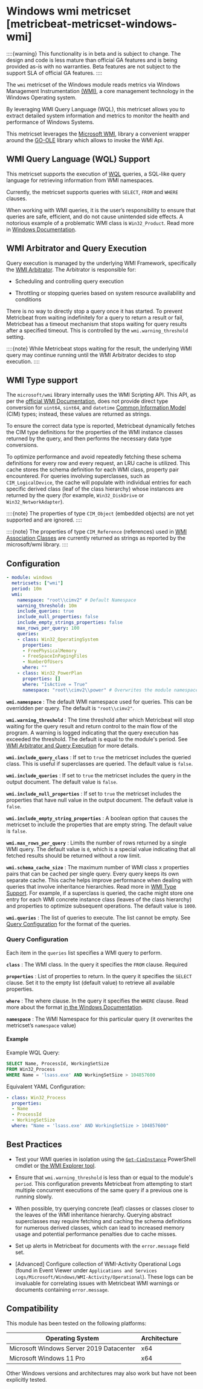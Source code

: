 # Windows wmi metricset [metricbeat-metricset-windows-wmi]

::::{warning}
This functionality is in beta and is subject to change. The design and code is less mature than official GA features and is being provided as-is with no warranties. Beta features are not subject to the support SLA of official GA features.
::::

The `wmi` metricset of the Windows module reads metrics via Windows Management Instrumentation  [(WMI)](https://learn.microsoft.com/en-us/windows/win32/wmisdk/about-wmi), a core management technology in the Windows Operating system.

By leveraging WMI Query Language (WQL), this metricset allows you to extract detailed system information and metrics to monitor the health and performance of Windows Systems.

This metricset leverages the [Microsoft WMI](https://github.com/microsoft/wmi), library a convenient wrapper around the [GO-OLE](https://github.com/go-ole) library which allows to invoke the WMI Api.

## WMI Query Language (WQL) Support

This metricset supports the execution of
[WQL](https://learn.microsoft.com/en-us/windows/win32/wmisdk/wql-sql-for-wmi)
queries, a SQL-like query language for retrieving information from WMI
namespaces.

Currently, the metricset supports queries with `SELECT`, `FROM` and
`WHERE` clauses.

When working with WMI queries, it is the user’s responsibility to ensure
that queries are safe, efficient, and do not cause unintended side
effects. A notorious example of a problematic WMI class is
`Win32_Product`. Read more in [Windows
Documentation](https://support.microsoft.com/kb/974524).

## WMI Arbitrator and Query Execution

Query execution is managed by the underlying WMI Framework, specifically
the [WMI
Arbitrator](https://learn.microsoft.com/en-us/troubleshoot/windows-server/system-management-components/new-wmi-arbitrator-behavior-in-windows-server).
The Arbitrator is responsible for:

- Scheduling and controlling query execution

- Throttling or stopping queries based on system resource availability
  and conditions

There is no way to directly stop a query once it has started. To prevent
Metricbeat from waiting indefinitely for a query to return a result or
fail, Metricbeat has a timeout mechanism that stops waiting for query
results after a specified timeout. This is controlled by the
`wmi.warning_threshold` setting.

::::{note}
While Metricbeat stops waiting for the result, the underlying WMI query
may continue running until the WMI Arbitrator decides to stop execution.
::::

## WMI Type support

The `microsoft/wmi` library internally uses the WMI Scripting API. This API, as per the
[official WMI Documentation](https://learn.microsoft.com/en-us/windows/win32/wmisdk/querying-wmi),
does not provide direct type conversion for `uint64`, `sint64`, and `datetime`
[Common Information Model](https://learn.microsoft.com/en-us/windows/win32/wmisdk/common-information-model) (CIM) types;
instead, these values are returned as strings.

To ensure the correct data type is reported, Metricbeat dynamically fetches the
CIM type definitions for the properties of the WMI instance classes returned by the query,
and then performs the necessary data type conversions.

To optimize performance and avoid repeatedly fetching these schema definitions
for every row and every request, an LRU cache is utilized. This cache stores
the schema definition for each WMI class, property pair encountered. For queries involving
superclasses, such as `CIM_LogicalDevice`, the cache will populate with individual entries
for each specific derived class (leaf of the class hierarchy) whose instances are returned by the query (for example, `Win32_DiskDrive` or `Win32_NetworkAdapter`).

::::{note}
The properties of type `CIM_Object` (embedded objects) are not yet supported and are ignored.
::::

::::{note}
The properties of type `CIM_Reference` (references) used in [WMI Association Classes](https://learn.microsoft.com/en-us/windows/win32/wmisdk/declaring-an-association-class) are currently returned as strings as reported by the microsoft/wmi library.
::::

## Configuration

```yaml
- module: windows
  metricsets: ["wmi"]
  period: 10m
  wmi:
    namespace: "root\\cimv2" # Default Namespace
    warning_threshold: 10m
    include_queries: true
    include_null_properties: false
    include_empty_strings_properties: false
    max_rows_per_query: 100
    queries:
    - class: Win32_OperatingSystem
      properties:
      - FreePhysicalMemory
      - FreeSpaceInPagingFiles
      - NumberOfUsers
      where: ""
    - class: Win32_PowerPlan
      properties: []
      where: "IsActive = True"
      namespace: "root\\cimv2\\power" # Overwrites the module namespace in this query
```


**`wmi.namespace`**
:   The default WMI namespace used for queries. This can be overridden per
query. The default is `"root\\cimv2"`.

**`wmi.warning_threshold`**
:   The time threshold after which Metricbeat will stop waiting for the
query result and return control to the main flow of the program. A
warning is logged indicating that the query execution has exceeded the
threshold. The default is equal to the module's period. See [WMI Arbitrator and
Query Execution](#wmi-arbitrator-and-query-execution) for more details.

**`wmi.include_query_class`**
:   If set to `true` the metricset includes the queried class.
This is useful if superclasses are queried. The default value is `false`.

**`wmi.include_queries`**
:   If set to `true` the metricset includes the query in the output
document. The default value is `false`.

**`wmi.include_null_properties`**
:   If set to `true` the metricset includes the properties that have null
value in the output document. The default value is `false`.

**`wmi.include_empty_string_properties`**
:   A boolean option that causes the metricset to include the properties
that are empty string. The default value is `false`.

**`wmi.max_rows_per_query`**
:   Limits the number of rows returned by a single WMI query.
The default value is `0`, which is a special value indicating that all fetched
results should be returned without a row limit.

**`wmi.schema_cache_size`**
:   The maximum number of WMI class x properties pairs that can be cached per single query. Every query keeps its own separate cache.  This cache helps improve performance when dealing with queries that involve inheritance hierarchies. Read more in [WMI Type Support](#wmi-type-support). For example, if a superclass is queried, the cache
might store one entry for each WMI concrete instance class (leaves of the class hierarchy) and properties to optimize subsequent operations.
The default value is `1000`.

**`wmi.queries`**
:   The list of queries to execute. The list cannot be empty. See [Query
Configuration](#query-configuration) for the format of the queries.

### Query Configuration

Each item in the `queries` list specifies a WMI query to perform.

**`class`**
:    The WMI class. In the query it specifies the `FROM` clause. Required

**`properties`**
:    List of properties to return. In the query it specifies the `SELECT`
clause. Set it to the empty list (default value) to retrieve all
available properties.

**`where`**
:   The where clause. In the query it specifies the `WHERE` clause. Read
more about the format [in the Windows
Documentation](https://learn.microsoft.com/en-us/windows/win32/wmisdk/where-clause).

**`namespace`**
:   The WMI Namespace for this particular query (it overwrites the
metricset’s `namespace` value)

#### Example

Example WQL Query:

```sql
SELECT Name, ProcessId, WorkingSetSize
FROM Win32_Process
WHERE Name = 'lsass.exe' AND WorkingSetSize > 104857600
```

Equivalent YAML Configuration:

```yaml
- class: Win32_Process
  properties:
  - Name
  - ProcessId
  - WorkingSetSize
  where: "Name = 'lsass.exe' AND WorkingSetSize > 104857600"
```

## Best Practices

- Test your WMI queries in isolation using the [`Get-CimInstance`](https://learn.microsoft.com/en-us/powershell/module/cimcmdlets/get-ciminstance) PowerShell cmdlet or [the WMI Explorer tool](https://github.com/vinaypamnani/wmie2).

- Ensure that `wmi.warning_threshold` is less than or equal to the module's `period`. This configuration prevents Metricbeat from attempting to start multiple concurrent executions of the same query if a previous one is running slowly.

- When possible, try querying concrete (leaf) classes or classes closer to the leaves of the WMI inheritance hierarchy. Querying abstract superclasses may require fetching and caching the schema definitions for numerous derived classes, which can lead to increased memory usage and potential performance penalties due to cache misses.

- Set up alerts in Metricbeat for documents with the `error.message` field set.

- [Advanced] Configure collection of WMI-Activity Operational Logs (found in Event Viewer under `Applications and Services Logs/Microsoft/Windows/WMI-Activity/Operational`). These logs can be invaluable for correlating issues with Metricbeat WMI warnings or documents containing `error.message`.

## Compatibility

This module has been tested on the following platforms:

| Operating System                            | Architecture |
|---------------------------------------------|--------------|
| Microsoft Windows Server 2019 Datacenter    | x64          |
| Microsoft Windows 11 Pro                    | x64          |


Other Windows versions and architectures may also work but have not been
explicitly tested.


